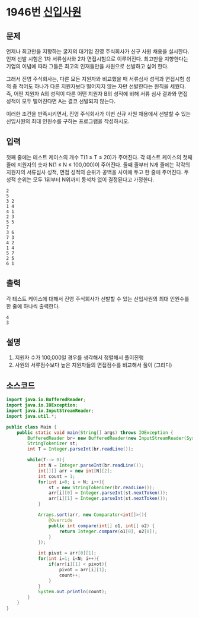 # 1946번 [신입사원](https://www.acmicpc.net/problem/1946)

## 문제
언제나 최고만을 지향하는 굴지의 대기업 진영 주식회사가 신규 사원 채용을 실시한다. 인재 선발 시험은 1차 서류심사와 2차 면접시험으로 이루어진다. 최고만을 지향한다는 기업의 이념에 따라 그들은 최고의 인재들만을 사원으로 선발하고 싶어 한다.

그래서 진영 주식회사는, 다른 모든 지원자와 비교했을 때 서류심사 성적과 면접시험 성적 중 적어도 하나가 다른 지원자보다 떨어지지 않는 자만 선발한다는 원칙을 세웠다. 즉, 어떤 지원자 A의 성적이 다른 어떤 지원자 B의 성적에 비해 서류 심사 결과와 면접 성적이 모두 떨어진다면 A는 결코 선발되지 않는다.

이러한 조건을 만족시키면서, 진영 주식회사가 이번 신규 사원 채용에서 선발할 수 있는 신입사원의 최대 인원수를 구하는 프로그램을 작성하시오.
## 입력
첫째 줄에는 테스트 케이스의 개수 T(1 ≤ T ≤ 20)가 주어진다. 각 테스트 케이스의 첫째 줄에 지원자의 숫자 N(1 ≤ N ≤ 100,000)이 주어진다. 둘째 줄부터 N개 줄에는 각각의 지원자의 서류심사 성적, 면접 성적의 순위가 공백을 사이에 두고 한 줄에 주어진다. 두 성적 순위는 모두 1위부터 N위까지 동석차 없이 결정된다고 가정한다.
```
2
5
3 2
1 4
4 1
2 3
5 5
7
3 6
7 3
4 2
1 4
5 7
2 5
6 1
```
## 출력
각 테스트 케이스에 대해서 진영 주식회사가 선발할 수 있는 신입사원의 최대 인원수를 한 줄에 하나씩 출력한다.
```
4
3
```
## 설명
1. 지원자 수가 100,000일 경우를 생각해서 정렬해서 풀이진행
2. 사원의 서류점수보다 높은 지원자들의 면접점수를 비교해서 풀이 (그리디)


## 소스코드
```java
import java.io.BufferedReader;
import java.io.IOException;
import java.io.InputStreamReader;
import java.util.*;

public class Main {
    public static void main(String[] args) throws IOException {
        BufferedReader br= new BufferedReader(new InputStreamReader(System.in));
        StringTokenizer st;
        int T = Integer.parseInt(br.readLine());

        while(T--> 0){
            int N = Integer.parseInt(br.readLine());
            int[][] arr = new int[N][2];
            int count = 1;
            for(int i=0; i < N; i++){
                st = new StringTokenizer(br.readLine());
                arr[i][0] = Integer.parseInt(st.nextToken());
                arr[i][1] = Integer.parseInt(st.nextToken());
            }

            Arrays.sort(arr, new Comparator<int[]>(){
                @Override
                public int compare(int[] o1, int[] o2) {
                    return Integer.compare(o1[0], o2[0]);
                }
            });

            int pivot = arr[0][1];
            for(int i=1; i<N; i++){
                if(arr[i][1] < pivot){
                    pivot = arr[i][1];
                    count++;
                }
            }
            System.out.println(count);
        }
    }
}
```


